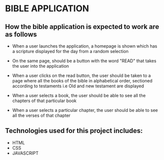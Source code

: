 # BIBLE APPLICATION

## How the bible application is expected to work are as follows

- When a user launches the application, a homepage is shown which has a scripture displayed for the day from a random selection

* On the same page, should be a button with the word "READ" that takes the user into the application

* When a user clicks on the read button, the user should be taken to a page where all the books of the bible in alphabetical order, sectioned according to testaments i.e Old and new testament are displayed

* When a user selects a book, the user should be able to see all the chapters of that particular book

* When a user selects a particular chapter, the user should be able to see all the verses of that chapter

## Technologies used for this project includes:

- HTML
- CSS
- JAVASCRIPT
